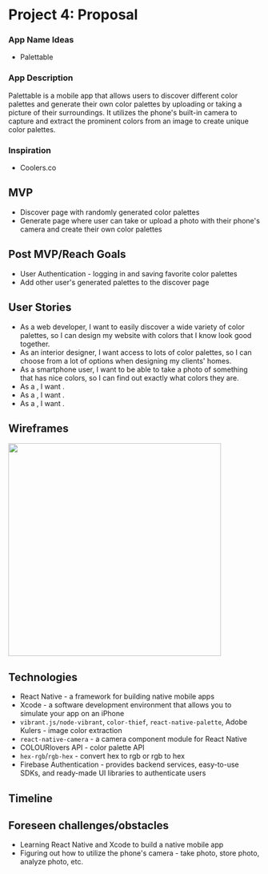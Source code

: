 # Project 4: Proposal

### App Name Ideas
- Palettable

### App Description
Palettable is a mobile app that allows users to discover different color palettes and generate their own color palettes by uploading or taking a picture of their surroundings. It utilizes the phone's built-in camera to capture and extract the prominent colors from an image to create unique color palettes.

### Inspiration
- Coolers.co

## MVP
- Discover page with randomly generated color palettes
- Generate page where user can take or upload a photo with their phone's camera and create their own color palettes

## Post MVP/Reach Goals
- User Authentication - logging in and saving favorite color palettes
- Add other user's generated palettes to the discover page

## User Stories
- As a web developer, I want to easily discover a wide variety of color palettes, so I can design my website with colors that I know look good together.
- As an interior designer, I want access to lots of color palettes, so I can choose from a lot of options when designing my clients' homes.
- As a smartphone user, I want to be able to take a photo of something that has nice colors, so I can find out exactly what colors they are.
- As a , I want .
- As a , I want .
- As a , I want .

## Wireframes
<img src="" width="425">

## Technologies
- React Native - a framework for building native mobile apps
- Xcode - a software development environment that allows you to simulate your app on an iPhone
- `vibrant.js/node-vibrant`, `color-thief`, `react-native-palette`, Adobe Kulers - image color extraction
- `react-native-camera` - a camera component module for React Native
- COLOURlovers API - color palette API
- `hex-rgb`/`rgb-hex` - convert hex to rgb or rgb to hex
- Firebase Authentication - provides backend services, easy-to-use SDKs, and ready-made UI libraries to authenticate users

## Timeline

## Foreseen challenges/obstacles
- Learning React Native and Xcode to build a native mobile app
- Figuring out how to utilize the phone's camera - take photo, store photo, analyze photo, etc.
